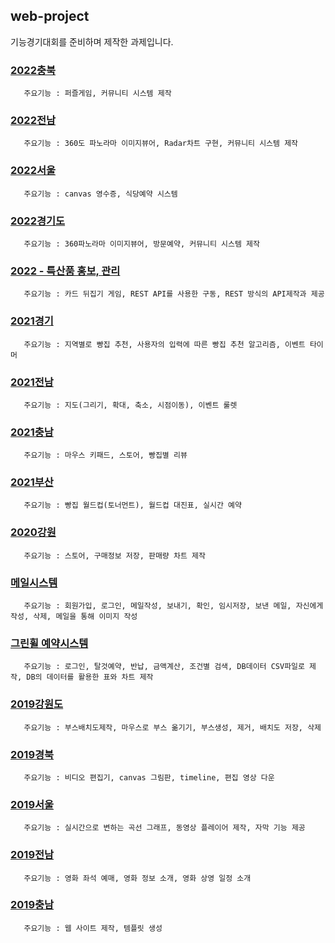 ## web-project
기능경기대회를 준비하며 제작한 과제입니다.

### [2022충북](https://github.com/jyh08024/web-project/tree/main/2022%EB%85%84%EB%8F%84/%EC%A0%84%EA%B5%AD/%EC%B6%A9%EB%B6%81) 
       주요기능 : 퍼즐게임, 커뮤니티 시스템 제작

### [2022전남](https://github.com/jyh08024/web-project/tree/main/2022%EB%85%84%EB%8F%84/%EC%A0%84%EA%B5%AD/%EC%A0%84%EB%82%A8) 
       주요기능 : 360도 파노라마 이미지뷰어, Radar차트 구현, 커뮤니티 시스템 제작
       
### [2022서울](https://github.com/jyh08024/web-project/tree/main/2022%EB%85%84%EB%8F%84/%EC%A0%84%EA%B5%AD/%EC%84%9C%EC%9A%B8) 
       주요기능 : canvas 영수증, 식당예약 시스템

### [2022경기도](https://github.com/jyh08024/web-project/tree/main/2022%EB%85%84%EB%8F%84/%EC%A0%84%EA%B5%AD/%EA%B2%BD%EA%B8%B0) 
       주요기능 : 360파노라마 이미지뷰어, 방문예약, 커뮤니티 시스템 제작 

### [2022 - 특산품 홍보, 관리](https://github.com/jyh08024/web-project/tree/main/2022%EB%85%84%EB%8F%84/%EC%A7%80%EB%B0%A9) 
       주요기능 : 카드 뒤집기 게임, REST API를 사용한 구동, REST 방식의 API제작과 제공

### [2021경기](https://github.com/jyh08024/web-project/tree/main/2021%EC%A0%84%EA%B5%AD%EB%8C%80%ED%9A%8C/%EA%B2%BD%EA%B8%B0%EB%8F%84) 
       주요기능 : 지역별로 빵집 추천, 사용자의 입력에 따른 빵집 추천 알고리즘, 이벤트 타이머

### [2021전남](https://github.com/jyh08024/web-project/tree/main/2021%EC%A0%84%EA%B5%AD%EB%8C%80%ED%9A%8C/%EC%A0%84%EB%82%A8) 
       주요기능 : 지도(그리기, 확대, 축소, 시점이동), 이벤트 룰렛
       
### [2021충남](https://github.com/jyh08024/web-project/tree/main/2021%EC%A0%84%EA%B5%AD%EB%8C%80%ED%9A%8C/%EC%B6%A9%EB%82%A8) 
       주요기능 : 마우스 키패드, 스토어, 빵집별 리뷰
       
### [2021부산](https://github.com/jyh08024/web-project/tree/main/2021%EC%A0%84%EA%B5%AD%EB%8C%80%ED%9A%8C/%EB%B6%80%EC%82%B0) 
       주요기능 : 빵집 월드컵(토너먼트), 월드컵 대진표, 실시간 예약

### [2020강원](https://github.com/jyh08024/web-project/tree/main/2020%EC%A0%84%EA%B5%AD%EB%8C%80%ED%9A%8C/%EA%B0%95%EC%9B%90%EB%8F%84) 
       주요기능 : 스토어, 구매정보 저장, 판매량 차트 제작

### [메일시스템](https://github.com/jyh08024/web-project/tree/main/%EB%82%B4%EB%B6%80%EB%A9%94%EC%9D%BC%EC%8B%9C%EC%8A%A4%ED%85%9C) 
       주요기능 : 회원가입, 로그인, 메일작성, 보내기, 확인, 임시저장, 보낸 메일, 자신에게 작성, 삭제, 메일을 통해 이미지 작성

### [그린휠 예약시스템](https://github.com/jyh08024/web-project/tree/main/%EA%B7%B8%EB%A6%B0%ED%9C%A0%20%EC%98%88%EC%95%BD%EC%8B%9C%EC%8A%A4%ED%85%9C) 
       주요기능 : 로그인, 탈것예약, 반납, 금액계산, 조건별 검색, DB데이터 CSV파일로 제작, DB의 데이터를 활용한 표와 차트 제작

### [2019강원도](https://github.com/jyh08024/web-project/tree/main/2019%EC%A0%84%EA%B5%AD%EB%8C%80%ED%9A%8C/%EA%B0%95%EC%9B%90) 
       주요기능 : 부스배치도제작, 마우스로 부스 옮기기, 부스생성, 제거, 배치도 저장, 삭제 
       
### [2019경북](https://github.com/jyh08024/web-project/tree/main/2019%EC%A0%84%EA%B5%AD%EB%8C%80%ED%9A%8C/%EA%B2%BD%EB%B6%81) 
       주요기능 : 비디오 편집기, canvas 그림판, timeline, 편집 영상 다운
       
### [2019서울](https://github.com/jyh08024/web-project/tree/main/2019%EC%A0%84%EA%B5%AD%EB%8C%80%ED%9A%8C/%EC%84%9C%EC%9A%B8) 
       주요기능 : 실시간으로 변하는 곡선 그래프, 동영상 플레이어 제작, 자막 기능 제공
       
### [2019전남](https://github.com/jyh08024/web-project/tree/main/2019%EC%A0%84%EA%B5%AD%EB%8C%80%ED%9A%8C/%EC%A0%84%EB%82%A8) 
       주요기능 : 영화 좌석 예매, 영화 정보 소개, 영화 상영 일정 소개

### [2019충남](https://github.com/jyh08024/web-project/tree/main/2019%EC%A0%84%EA%B5%AD%EB%8C%80%ED%9A%8C/%EC%B6%A9%EB%82%A8) 
       주요기능 : 웹 사이트 제작, 템플릿 생성

